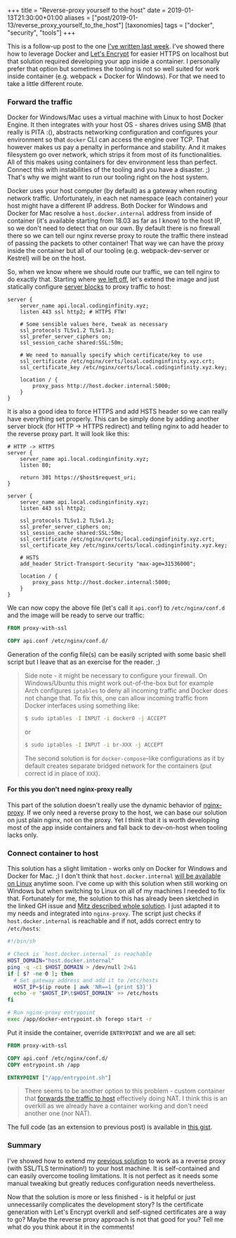 +++
title = "Reverse-proxy yourself to the host"
date = 2019-01-13T21:30:00+01:00
aliases = ["post/2019-01-13/reverse_proxy_yourself_to_the_host"]
[taxonomies]
tags = ["docker", "security", "tools"]
+++

This is a follow-up post to the one [I've written last week](https://www.codinginfinity.me/post/2019-01-04/reverse_proxy_yourself_to_localhost_with_ssltls). I've showed there how to leverage Docker and [Let's Encrypt](https://letsencrypt.org) for easier HTTPS on localhost but that solution required developing your app inside a container. I personally prefer that option but sometimes the tooling is not so well suited for work inside container (e.g. webpack + Docker for Windows). For that we need to take a little different route.

<!-- more -->

### Forward the traffic

Docker for Windows/Mac uses a virtual machine with Linux to host Docker Engine. It then integrates with your host OS - shares drives using SMB (that really is PITA :(), abstracts networking configuration and configures your environment so that `docker` CLI can access the engine over TCP. That however makes us pay a penalty in performance and stability. And it makes filesystem go over network, which strips it from most of its functionalities. All of this makes using containers for dev environment less than perfect. Connect this with instabilities of the tooling and you have a disaster. ;) That's why we might want to run our tooling right on the host system.

Docker uses your host computer (by default) as a gateway when routing network traffic. Unfortunately, in each net namespace (each container) your host might have a different IP address. Both Docker for Windows and Docker for Mac resolve a `host.docker.internal` address from inside of container (it's available starting from 18.03 as far as I know) to the host IP, so we don't need to detect that on our own. By default there is no firewall there so we can tell our nginx reverse proxy to route the traffic there instead of passing the packets to other container! That way we can have the proxy inside the container but all of our tooling (e.g. webpack-dev-server or Kestrel) will be on the host.

So, when we know where we should route our traffic, we can tell nginx to do exactly that. Starting where [we left off](https://www.codinginfinity.me/post/2019-01-04/reverse_proxy_yourself_to_localhost_with_ssltls), let's extend the image and just statically configure [server blocks](https://www.nginx.com/resources/wiki/start/topics/examples/server_blocks/) to proxy traffic to host:

```
server {
    server_name api.local.codinginfinity.xyz;
    listen 443 ssl http2; # HTTPS FTW!

    # Some sensible values here, tweak as necessary
    ssl_protocols TLSv1.2 TLSv1.3;
    ssl_prefer_server_ciphers on;
    ssl_session_cache shared:SSL:50m;

    # We need to manually specify which certificate/key to use
    ssl_certificate /etc/nginx/certs/local.codinginfinity.xyz.crt;
    ssl_certificate_key /etc/nginx/certs/local.codinginfinity.xyz.key;

    location / {
        proxy_pass http://host.docker.internal:5000;
    }
}
```

It is also a good idea to force HTTPS and add HSTS header so we can really have everything set properly. This can be simply done by adding another server block (for HTTP -> HTTPS redirect) and telling nginx to add header to the reverse proxy part. It will look like this:

```
# HTTP -> HTTPS
server {
    server_name api.local.codinginfinity.xyz;
    listen 80;

    return 301 https://$host$request_uri;
}

server {
    server_name api.local.codinginfinity.xyz;
    listen 443 ssl http2;

    ssl_protocols TLSv1.2 TLSv1.3;
    ssl_prefer_server_ciphers on;
    ssl_session_cache shared:SSL:50m;
    ssl_certificate /etc/nginx/certs/local.codinginfinity.xyz.crt;
    ssl_certificate_key /etc/nginx/certs/local.codinginfinity.xyz.key;

    # HSTS
    add_header Strict-Transport-Security "max-age=31536000";

    location / {
        proxy_pass http://host.docker.internal:5000;
    }
}
```

We can now copy the above file (let's call it `api.conf`) to `/etc/nginx/conf.d` and the image will be ready to serve our traffic:

```dockerfile
FROM proxy-with-ssl

COPY api.conf /etc/nginx/conf.d/
```

Generation of the config file(s) can be easily scripted with some basic shell script but I leave that as an exercise for the reader. ;)

>
> Side note - it might be necessary to configure your firewall. On Windows/Ubuntu this might work out-of-the-box but for example Arch configures `iptables` to deny all incoming traffic and Docker does not change that. To fix this, one can allow incoming traffic from Docker interfaces using something like:
>
> ```sh
> $ sudo iptables -I INPUT -i docker0 -j ACCEPT
> ```
> or
> ```sh
> $ sudo iptables -I INPUT -i br-XXX -j ACCEPT
> ```
> The second solution is for `docker-compose`-like configurations as it by default creates separate bridged network for the containers (put correct id in place of `XXX`).
>

#### For this you don't need nginx-proxy really

This part of the solution doesn't really use the dynamic behavior of [nginx-proxy](https://github.com/jwilder/nginx-proxy). If we only need a reverse proxy to the host, we can base our solution on just plain nginx, not on the proxy. Yet I think that it is worth developing most of the app inside containers and fall back to dev-on-host when tooling lacks only.

### Connect container to host

This solution has a slight limitation - works only on Docker for Windows and Docker for Mac. ;) I don't think that `host.docker.internal` [will be available on Linux](https://github.com/docker/for-linux/issues/264) anytime soon. I've come up with this solution when still working on Windows but when switching to Linux on all of my machines I needed to fix that. Fortunately for me, the solution to this has already been sketched in the linked GH issue and [Mitz described whole solution](https://dev.to/bufferings/access-host-from-a-docker-container-4099). I just adapted it to my needs and integrated into `nginx-proxy`. The script just checks if `host.docker.internal` is reachable and if not, adds correct entry to `/etc/hosts`:

```sh
#!/bin/sh

# Check is `host.docker.internal` is reachable
HOST_DOMAIN="host.docker.internal"
ping -q -c1 $HOST_DOMAIN > /dev/null 2>&1
if [ $? -ne 0 ]; then
  # Get gateway address and add it to /etc/hosts
  HOST_IP=$(ip route | awk 'NR==1 {print $3}')
  echo -e "$HOST_IP\t$HOST_DOMAIN" >> /etc/hosts
fi

# Run nginx-proxy entrypoint
exec /app/docker-entrypoint.sh forego start -r
```

Put it inside the container, override `ENTRYPOINT` and we are all set:

```dockerfile
FROM proxy-with-ssl

COPY api.conf /etc/nginx/conf.d/
COPY entrypoint.sh /app

ENTRYPOINT ["/app/entrypoint.sh"]
```

>
> There seems to be another option to this problem - custom container that [forwards the traffic to host](https://github.com/qoomon/docker-host) effectively doing NAT. I think this is an overkill as we already have a container working and don't need another one (nor NAT).
>

The full code (as an extension to previous post) is available in [this gist](https://gist.github.com/jakubfijalkowski/983aec848857d018924cf3eeee194b24).

### Summary

I've showed how to extend my [previous solution](https://www.codinginfinity.me/post/2019-01-04/reverse_proxy_yourself_to_localhost_with_ssltls) to work as a reverse proxy (with SSL/TLS termination!) to your host machine. It is self-contained and can easily overcome tooling limitations. It is not perfect as it needs some manual tweaking but greatly reduces configuration needs nevertheless.

Now that the solution is more or less finished - is it helpful or just unnecessarily complicates the development story? Is the certificate generation with Let's Encrypt overkill and self-signed certificates are a way to go? Maybe the reverse proxy approach is not that good for you? Tell me what do you think about it in the comments!
